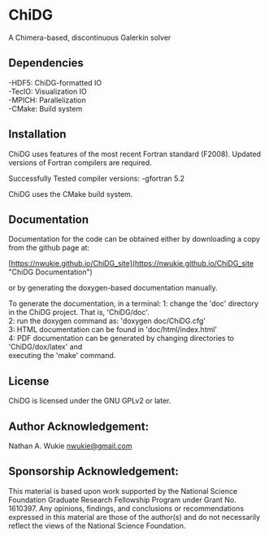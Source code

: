# ChiDG
A Chimera-based, discontinuous Galerkin solver





## Dependencies

-HDF5: ChiDG-formatted IO  
-TecIO: Visualization IO  
-MPICH: Parallelization  
-CMake: Build system  



## Installation

ChiDG uses features of the most recent Fortran standard (F2008). Updated versions of Fortran 
compilers are required.

Successfully Tested compiler versions:
    -gfortran 5.2


ChiDG uses the CMake build system.




## Documentation

Documentation for the code can be obtained either by downloading a copy from the github page at:

[https://nwukie.github.io/ChiDG_site](https://nwukie.github.io/ChiDG_site "ChiDG Documentation")

or by generating the doxygen-based documentation manually. 

To generate the documentation, in a terminal:
    1: change the 'doc' directory in the ChiDG project. That is, 'ChiDG/doc'.  
    2: run the doxygen command as:  'doxygen doc/ChiDG.cfg'   
    3: HTML documentation can be found in 'doc/html/index.html'  
    4: PDF documentation can be generated by changing directories to 'ChiDG/dox/latex' and  
       executing the 'make' command.



## License
ChiDG is licensed under the GNU GPLv2 or later.



## Author Acknowledgement:
Nathan A. Wukie   <nwukie@gmail.com>






## Sponsorship Acknowledgement:
This material is based upon work supported by the National Science Foundation Graduate 
Research Fellowship Program under Grant No. 1610397. Any opinions, findings, and 
conclusions or recommendations expressed in this material are those of the author(s) 
and do not necessarily reflect the views of the National Science Foundation.





































